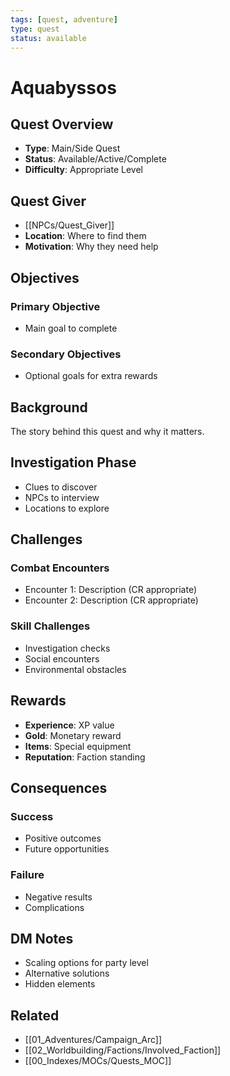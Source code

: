 ```yaml
---
tags: [quest, adventure]
type: quest
status: available
---
```


# Aquabyssos

## Quest Overview
- **Type**: Main/Side Quest
- **Status**: Available/Active/Complete
- **Difficulty**: Appropriate Level

## Quest Giver
- [[NPCs/Quest_Giver]]
- **Location**: Where to find them
- **Motivation**: Why they need help

## Objectives
### Primary Objective
- Main goal to complete

### Secondary Objectives
- Optional goals for extra rewards

## Background
The story behind this quest and why it matters.

## Investigation Phase
- Clues to discover
- NPCs to interview
- Locations to explore

## Challenges
### Combat Encounters
- Encounter 1: Description (CR appropriate)
- Encounter 2: Description (CR appropriate)

### Skill Challenges
- Investigation checks
- Social encounters
- Environmental obstacles

## Rewards
- **Experience**: XP value
- **Gold**: Monetary reward
- **Items**: Special equipment
- **Reputation**: Faction standing

## Consequences
### Success
- Positive outcomes
- Future opportunities

### Failure
- Negative results
- Complications

## DM Notes
- Scaling options for party level
- Alternative solutions
- Hidden elements

## Related
- [[01_Adventures/Campaign_Arc]]
- [[02_Worldbuilding/Factions/Involved_Faction]]
- [[00_Indexes/MOCs/Quests_MOC]]
